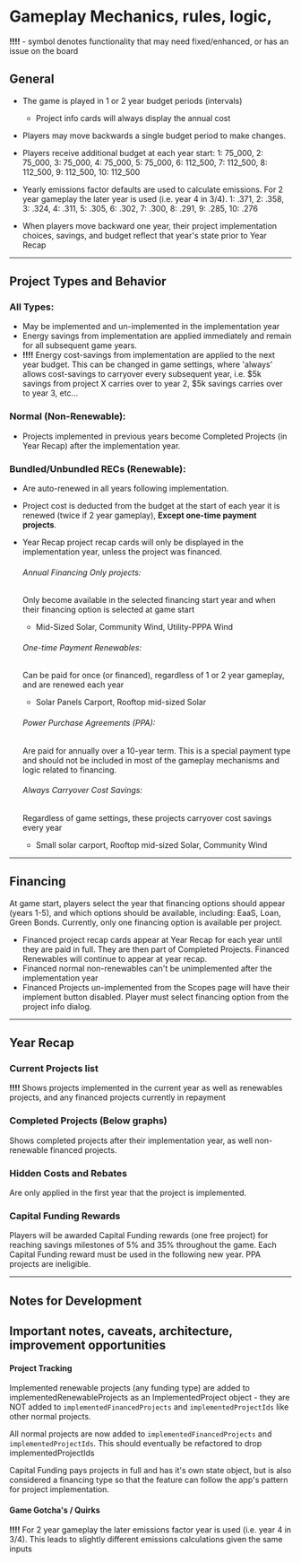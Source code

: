 # Gameplay Mechanics, rules, logic, 

**!!!!** - symbol denotes functionality that may need fixed/enhanced, or has an issue on the board

## General

- The game is played in 1 or 2 year budget periods (intervals)
	- Project info cards will always display the annual cost
- Players may move backwards a single budget period to make changes.
- Players receive additional budget at each year start:
	1: 75_000,
	2: 75_000,
	3: 75_000,
	4: 75_000,
	5: 75_000,
	6: 112_500,
	7: 112_500,
	8: 112_500,
	9: 112_500,
	10: 112_500

- Yearly emissions factor defaults are used to calculate emissions. For 2 year gameplay the later year is used (i.e. year 4 in 3/4).
	1: .371,
	2: .358,
	3: .324,
	4: .311,
	5: .305,
	6: .302,
	7: .300,
	8: .291,
	9: .285,
	10: .276

- When players move backward one year, their project implementation choices, savings, and budget reflect that year's state prior to Year Recap

----

## Project Types and Behavior
### All Types:
- May be implemented and un-implemented in the implementation year
- Energy savings from implementation are applied immediately and remain for all subsequent game years. 
- **!!!!** Energy cost-savings from implementation are applied to the next year budget. This can be changed in game settings, where 'always' allows cost-savings to carryover every subsequent year, i.e. $5k savings from project X carries over to year 2, $5k savings carries over to year 3, etc...

### Normal (Non-Renewable):
- Projects implemented in previous years become Completed Projects (in Year Recap) after the implementation year.

### Bundled/Unbundled RECs (Renewable):
- Are auto-renewed in all years following implementation.
- Project cost is deducted from the budget at the start of each year it is renewed (twice if 2 year gameplay), **Except one-time payment projects**.
- Year Recap project recap cards will only be displayed in the implementation year, unless the project was financed.

	###### Annual Financing Only projects:
	Only become available in the selected financing start year and when their financing option is selected at game start
	- Mid-Sized Solar, Community Wind, Utility-PPPA Wind

	###### One-time Payment Renewables:
	Can be paid for once (or financed), regardless of 1 or 2 year gameplay, and are renewed each year
	- Solar Panels Carport, Rooftop mid-sized Solar

	###### Power Purchase Agreements (PPA):
	Are paid for annually over a 10-year term. This is a special payment type and should not be included in most of the gameplay mechanisms and logic related to financing.

	###### Always Carryover Cost Savings:
	Regardless of game settings, these projects carryover cost savings every year
	- Small solar carport, Rooftop mid-sized Solar, Community Wind


---
## Financing 
At game start, players select the year that financing options should appear (years 1-5), and which options should be available, including: EaaS, Loan, Green Bonds. Currently, only one financing option is available per project.

- Financed project recap cards appear at Year Recap for each year until they are paid in full. They are then part of Completed Projects. Financed Renewables will continue to appear at year recap.
- Financed normal non-renewables can't be unimplemented after the implementation year
- Financed Projects un-implemented from the Scopes page will have their implement button disabled. Player must select financing option from the project info dialog.

---
## Year Recap

### Current Projects list
**!!!!** Shows projects implemented in the current year as well as renewables projects, and any financed projects currently in repayment

### Completed Projects (Below graphs)
Shows completed projects after their implementation year, as well non-renewable financed projects.

### Hidden Costs and Rebates
Are only applied in the first year that the project is implemented.

### Capital Funding Rewards
Players will be awarded Capital Funding rewards (one free project) for reaching savings milestones of 5% and 35% throughout the game. Each Capital Funding reward must be used in the following new year. PPA projects are ineligible. 

---

## Notes for Development

## Important notes, caveats, architecture, improvement opportunities

#### Project Tracking

Implemented renewable projects (any funding type) are added to implementedRenewableProjects as an ImplementedProject object - they are NOT added to `implementedFinancedProjects` and `implementedProjectIds` like other normal projects. 

All normal projects are now added to `implementedFinancedProjects` and `implementedProjectIds`. This should eventually be refactored to drop implementedProjectIds

Capital Funding pays projects in full and has it's own state object, but is also considered a financing type so that the feature can follow the app's pattern for project implementation. 

#### Game Gotcha's / Quirks
**!!!!** For 2 year gameplay the later emissions factor year is used (i.e. year 4 in 3/4). This leads to slightly different emissions calculations given the same inputs






